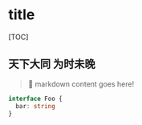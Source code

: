 # title

[TOC]

## 天下大同 为时未晚

> 🎉 markdown content goes here!

```ts
interface Foo {
  bar: string
}
```
